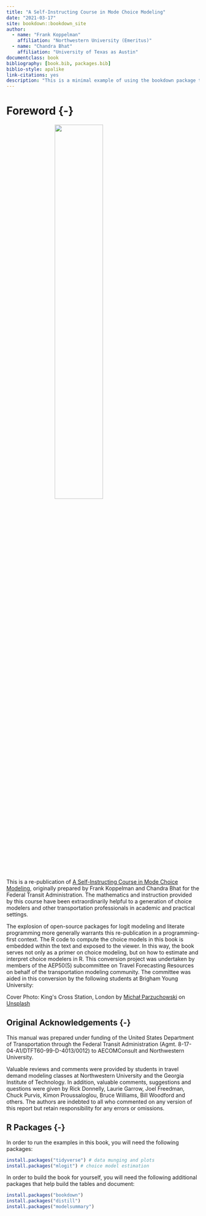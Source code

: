 ```yaml
--- 
title: "A Self-Instructing Course in Mode Choice Modeling"
date: "2021-03-17"
site: bookdown::bookdown_site
author:
  - name: "Frank Koppelman"
    affiliation: "Northwestern University (Emeritus)"
  - name: "Chandra Bhat"
    affiliation: "University of Texas as Austin"
documentclass: book
bibliography: [book.bib, packages.bib]
biblio-style: apalike
link-citations: yes
description: "This is a minimal example of using the bookdown package to write a book. The output format for this example is bookdown::gitbook."
---
```


# Foreword {-}

<img src="img/cover.jpg" width="50%" style="display: block; margin: auto;" />


This is a re-publication of [A Self-Instructing Course in Mode Choice Modeling](https://trid.trb.org/view/793000),
originally prepared by Frank Koppelman and Chandra Bhat for the Federal Transit
Administration.
The mathematics and instruction provided by this course have been extraordinarily
helpful to a generation of choice modelers and other transportation
professionals in academic and practical settings. 

The explosion of open-source packages for logit modeling and literate
programming more generally warrants this re-publication in a programming-first
context. The R code to compute the choice models in this book is embedded within
the text and exposed to the viewer. In this way, the book serves not only as a
primer on choice modeling, but on how to estimate and interpret choice modelers
in R. This conversion project was undertaken by members of the AEP50(5)
subcommittee on Travel Forecasting Resources on behalf of the transportation
modeling community. The committee was aided in this conversion by the following
students at Brigham Young University:

Cover Photo: King's Cross Station, London by [Michał Parzuchowski](https://unsplash.com/@mparzuchowski) 
on [Unsplash](https://unsplash.com/collections/8484088/)

## Original Acknowledgements {-}
This manual was prepared under funding of the United States Department of Transportation
through the Federal Transit Administration (Agmt. 8-17-04-A1/DTFT60-99-D-4013/0012) to
AECOMConsult and Northwestern University. 

Valuable reviews and comments were
provided by students in travel demand modeling classes at Northwestern
University and the Georgia Institute of Technology. In addition, valuable
comments, suggestions and questions were given by Rick Donnelly, Laurie Garrow,
Joel Freedman, Chuck Purvis, Kimon Proussaloglou, Bruce Williams, Bill Woodford
and others. The authors are indebted to all who commented on any version of this
report but retain responsibility for any errors or omissions.


## R Packages {-} 

In order to run the examples in this book, you will need the following packages:


```r
install.packages("tidyverse") # data munging and plots
install.packages("mlogit") # choice model estimation
```


In order to build the book for yourself, you will need the following additional
packages that help build the tables and document:


```r
install.packages("bookdown")
install.packages("distill")
install.packages("modelsummary")
```








